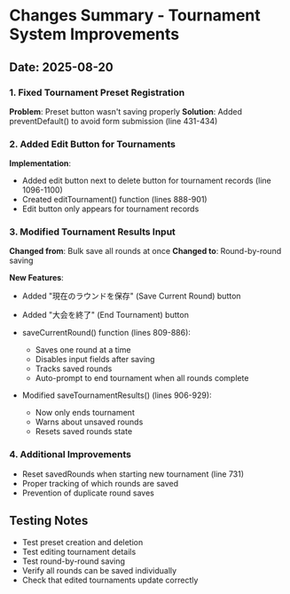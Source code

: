 # Changes Summary - Tournament System Improvements

## Date: 2025-08-20

### 1. Fixed Tournament Preset Registration
**Problem**: Preset button wasn't saving properly
**Solution**: Added preventDefault() to avoid form submission (line 431-434)

### 2. Added Edit Button for Tournaments
**Implementation**: 
- Added edit button next to delete button for tournament records (line 1096-1100)
- Created editTournament() function (lines 888-901)
- Edit button only appears for tournament records

### 3. Modified Tournament Results Input
**Changed from**: Bulk save all rounds at once
**Changed to**: Round-by-round saving

**New Features**:
- Added "現在のラウンドを保存" (Save Current Round) button
- Added "大会を終了" (End Tournament) button
- saveCurrentRound() function (lines 809-886):
  - Saves one round at a time
  - Disables input fields after saving
  - Tracks saved rounds
  - Auto-prompt to end tournament when all rounds complete
  
- Modified saveTournamentResults() (lines 906-929):
  - Now only ends tournament
  - Warns about unsaved rounds
  - Resets saved rounds state

### 4. Additional Improvements
- Reset savedRounds when starting new tournament (line 731)
- Proper tracking of which rounds are saved
- Prevention of duplicate round saves

## Testing Notes
- Test preset creation and deletion
- Test editing tournament details
- Test round-by-round saving
- Verify all rounds can be saved individually
- Check that edited tournaments update correctly